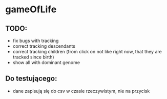 # gameOfLife

## TODO:
- fix bugs with tracking
- correct tracking descendants
- correct tracking children (from click on not like right now, that they are tracked since birth)
- show all with dominant genome


## Do testującego:
- dane zapisują się do csv w czasie rzeczywistym, nie na przycisk
